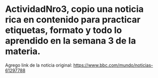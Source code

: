 # ActividadNro3, copio una noticia rica en contenido para practicar etiquetas, formato y todo lo aprendido en la semana 3 de la materia.

Agrego link de la noticia original: https://www.bbc.com/mundo/noticias-61297788
